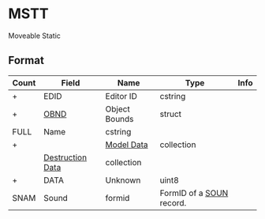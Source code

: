 MSTT
====

Moveable Static

## Format

Count | Field | Name | Type | Info
------|-------|------|------|-----
+ | EDID | Editor ID | cstring |
+ | [OBND](Fields/OBND.md) | Object Bounds | struct |
 | FULL | Name | cstring |
+ | | [Model Data](Fields/Model.md) | collection |
 | | [Destruction Data](Fields/Destruction.md) | collection |
+ | DATA | Unknown | uint8 |
 | SNAM | Sound | formid | FormID of a [SOUN](SOUN.md) record.


